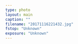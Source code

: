 ```yaml
---
type: photo
layout: main
caption: ""
filename: "20171116221432.jpg"
fstop: "Unknown"
exposure: "Unknown"
---
```

